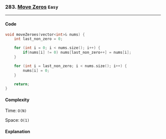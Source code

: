 ### 283. [Move Zeros](https://leetcode.com/problems/move-zeroes/) `Easy`

---

#### Code

```cpp
void moveZeroes(vector<int>& nums) {
    int last_non_zero = 0;

    for (int i = 0; i < nums.size(); i++) {
        if(nums[i] != 0) nums[last_non_zero++] = nums[i];
    }

    for (int i = last_non_zero; i < nums.size(); i++) {
        nums[i] = 0;
    }

    return;
}
```

#### Complexity

Time: `O(N)`

Space: `O(1)`

#### Explanation
